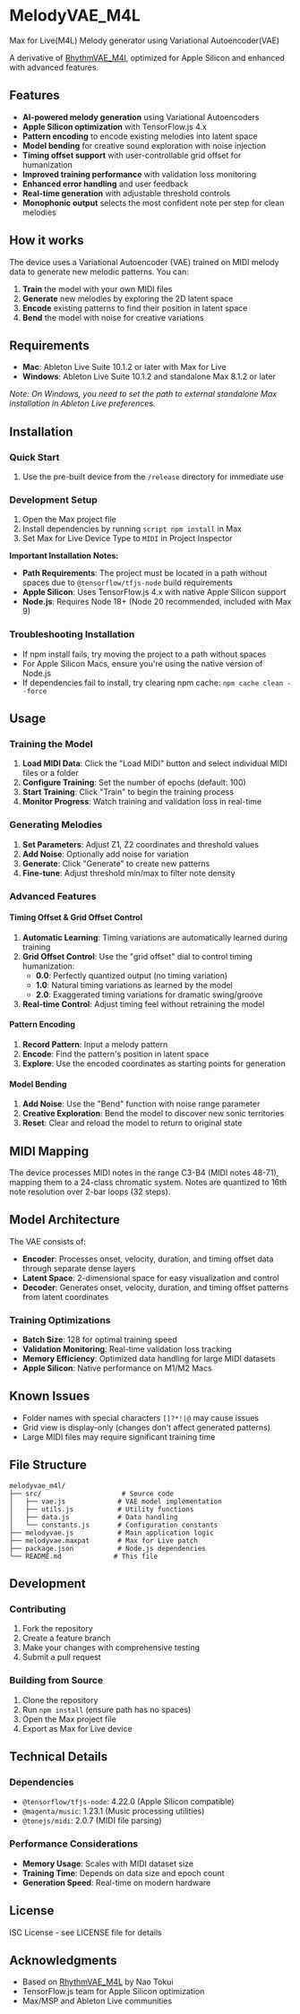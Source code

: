 # MelodyVAE_M4L
Max for Live(M4L) Melody generator using Variational Autoencoder(VAE) 

A derivative of [RhythmVAE_M4l](https://github.com/naotokui/RhythmVAE_M4L), optimized for Apple Silicon and enhanced with advanced features.

## Features
- **AI-powered melody generation** using Variational Autoencoders
- **Apple Silicon optimization** with TensorFlow.js 4.x
- **Pattern encoding** to encode existing melodies into latent space
- **Model bending** for creative sound exploration with noise injection
- **Timing offset support** with user-controllable grid offset for humanization
- **Improved training performance** with validation loss monitoring
- **Enhanced error handling** and user feedback
- **Real-time generation** with adjustable threshold controls
- **Monophonic output** selects the most confident note per step for clean melodies

## How it works

The device uses a Variational Autoencoder (VAE) trained on MIDI melody data to generate new melodic patterns. You can:

1. **Train** the model with your own MIDI files
2. **Generate** new melodies by exploring the 2D latent space
3. **Encode** existing patterns to find their position in latent space
4. **Bend** the model with noise for creative variations

## Requirements
- **Mac**: Ableton Live Suite 10.1.2 or later with Max for Live
- **Windows**: Ableton Live Suite 10.1.2 and standalone Max 8.1.2 or later

*Note: On Windows, you need to set the path to external standalone Max installation in Ableton Live preferences.*

## Installation

### Quick Start
1. Use the pre-built device from the `/release` directory for immediate use

### Development Setup
1. Open the Max project file
2. Install dependencies by running `script npm install` in Max
3. Set Max for Live Device Type to `MIDI` in Project Inspector

**Important Installation Notes:**
- **Path Requirements**: The project must be located in a path without spaces due to `@tensorflow/tfjs-node` build requirements
- **Apple Silicon**: Uses TensorFlow.js 4.x with native Apple Silicon support
- **Node.js**: Requires Node 18+ (Node 20 recommended, included with Max 9)

### Troubleshooting Installation
- If npm install fails, try moving the project to a path without spaces
- For Apple Silicon Macs, ensure you're using the native version of Node.js
- If dependencies fail to install, try clearing npm cache: `npm cache clean --force`

## Usage

### Training the Model
1. **Load MIDI Data**: Click the "Load MIDI" button and select individual MIDI files or a folder
2. **Configure Training**: Set the number of epochs (default: 100)
3. **Start Training**: Click "Train" to begin the training process
4. **Monitor Progress**: Watch training and validation loss in real-time

### Generating Melodies
1. **Set Parameters**: Adjust Z1, Z2 coordinates and threshold values
2. **Add Noise**: Optionally add noise for variation
3. **Generate**: Click "Generate" to create new patterns
4. **Fine-tune**: Adjust threshold min/max to filter note density

### Advanced Features

#### Timing Offset & Grid Offset Control
1. **Automatic Learning**: Timing variations are automatically learned during training
2. **Grid Offset Control**: Use the "grid offset" dial to control timing humanization:
   - **0.0**: Perfectly quantized output (no timing variation)
   - **1.0**: Natural timing variations as learned by the model
   - **2.0**: Exaggerated timing variations for dramatic swing/groove
3. **Real-time Control**: Adjust timing feel without retraining the model

#### Pattern Encoding
1. **Record Pattern**: Input a melody pattern 
2. **Encode**: Find the pattern's position in latent space
3. **Explore**: Use the encoded coordinates as starting points for generation

#### Model Bending
1. **Add Noise**: Use the "Bend" function with noise range parameter
2. **Creative Exploration**: Bend the model to discover new sonic territories
3. **Reset**: Clear and reload the model to return to original state

## MIDI Mapping

The device processes MIDI notes in the range C3-B4 (MIDI notes 48-71), mapping them to a 24-class chromatic system. Notes are quantized to 16th note resolution over 2-bar loops (32 steps).

## Model Architecture

The VAE consists of:
- **Encoder**: Processes onset, velocity, duration, and timing offset data through separate dense layers
- **Latent Space**: 2-dimensional space for easy visualization and control
- **Decoder**: Generates onset, velocity, duration, and timing offset patterns from latent coordinates

### Training Optimizations
- **Batch Size**: 128 for optimal training speed
- **Validation Monitoring**: Real-time validation loss tracking
- **Memory Efficiency**: Optimized data handling for large MIDI datasets
- **Apple Silicon**: Native performance on M1/M2 Macs

## Known Issues
- Folder names with special characters `[]?*!|@` may cause issues
- Grid view is display-only (changes don't affect generated patterns)
- Large MIDI files may require significant training time

## File Structure
```
melodyvae_m4l/
├── src/                    # Source code
│   ├── vae.js             # VAE model implementation
│   ├── utils.js           # Utility functions
│   ├── data.js            # Data handling
│   └── constants.js       # Configuration constants
├── melodyvae.js           # Main application logic
├── melodyvae.maxpat       # Max for Live patch
├── package.json           # Node.js dependencies
└── README.md             # This file
```

## Development

### Contributing
1. Fork the repository
2. Create a feature branch
3. Make your changes with comprehensive testing
4. Submit a pull request

### Building from Source
1. Clone the repository
2. Run `npm install` (ensure path has no spaces)
3. Open the Max project file
4. Export as Max for Live device

## Technical Details

### Dependencies
- `@tensorflow/tfjs-node`: 4.22.0 (Apple Silicon compatible)
- `@magenta/music`: 1.23.1 (Music processing utilities)
- `@tonejs/midi`: 2.0.7 (MIDI file parsing)

### Performance Considerations
- **Memory Usage**: Scales with MIDI dataset size
- **Training Time**: Depends on data size and epoch count
- **Generation Speed**: Real-time on modern hardware

## License
ISC License - see LICENSE file for details

## Acknowledgments
- Based on [RhythmVAE_M4L](https://github.com/naotokui/RhythmVAE_M4L) by Nao Tokui
- TensorFlow.js team for Apple Silicon optimization
- Max/MSP and Ableton Live communities
